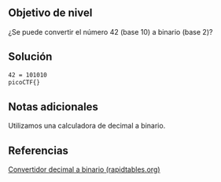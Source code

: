 ## Objetivo de nivel
¿Se puede convertir el número 42 (base 10) a binario (base 2)?

## Solución
``` bash
42 = 101010
picoCTF{}
```
## Notas adicionales
Utilizamos una calculadora de decimal a binario.

## Referencias
[Convertidor decimal a binario (rapidtables.org)](https://www.rapidtables.org/convert/number/decimal-to-binary.html)

